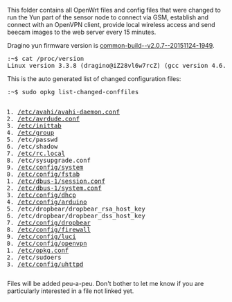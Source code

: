 This folder contains all OpenWrt files and config files that were changed to run the Yun part of the sensor node to connect via GSM, establish and connect with an OpenVPN client, provide local wireless access and send beecam images to the web server every 15 minutes.

Dragino yun firmware version is <a href="http://www.dragino.com/downloads/downloads/motherboards/ms14/Firmware/Yun/Legacy_Firmware/common-build--v2.0.7--20151124-1949/">common-build--v2.0.7--20151124-1949</a>.

<pre>:~$ cat /proc/version 
Linux version 3.3.8 (dragino@iZ28vl6w7rcZ) (gcc version 4.6.3 20120201 (prerelease) (Linaro GCC 4.6-2012.02) ) #2 Tue Nov 24 15:51:41 CST 2015</pre>
This is the auto generated list of changed configuration files:
<pre>:~$ sudo opkg list-changed-conffiles
<ol>
<li><a href="https://github.com/bee-mois/beescale/blob/master/OpenWrt/etc/avahi/avahi-daemon.conf">/etc/avahi/avahi-daemon.conf</a>
<li><a href="https://github.com/bee-mois/beescale/blob/master/OpenWrt/etc/avrdude.conf">/etc/avrdude.conf</a>
<li><a href="https://github.com/bee-mois/beescale/blob/master/OpenWrt/etc/inittab">/etc/inittab</a>
<li><a href="https://github.com/bee-mois/beescale/blob/master/OpenWrt/etc/group">/etc/group</a>
<li>/etc/passwd
<li>/etc/shadow
<li><a href="https://github.com/bee-mois/beescale/blob/master/OpenWrt/etc/rc.local">/etc/rc.local</a>
<li>/etc/sysupgrade.conf
<li><a href="https://github.com/bee-mois/beescale/blob/master/OpenWrt/etc/config/system">/etc/config/system</a>
<li><a href="https://github.com/bee-mois/beescale/blob/master/OpenWrt/etc/config/fstab">/etc/config/fstab</a>
<li><a href="https://github.com/bee-mois/beescale/blob/master/OpenWrt/etc/dbus-1/session.conf">/etc/dbus-1/session.conf</a>
<li><a href="https://github.com/bee-mois/beescale/blob/master/OpenWrt/etc/dbus-1/system.conf">/etc/dbus-1/system.conf</a>
<li><a href="https://github.com/bee-mois/beescale/blob/master/OpenWrt/etc/config/dhcp">/etc/config/dhcp</a>
<li><a href="https://github.com/bee-mois/beescale/blob/master/OpenWrt/etc/config/arduino">/etc/config/arduino</a>
<li>/etc/dropbear/dropbear_rsa_host_key
<li>/etc/dropbear/dropbear_dss_host_key
<li><a href="https://github.com/bee-mois/beescale/blob/master/OpenWrt/etc/config/dropbear">/etc/config/dropbear</a>
<li><a href="https://github.com/bee-mois/beescale/blob/master/OpenWrt/etc/config/firewall">/etc/config/firewall</a>
<li><a href="https://github.com/bee-mois/beescale/blob/master/OpenWrt/etc/config/luci">/etc/config/luci</a>
<li><a href="https://github.com/bee-mois/beescale/blob/master/OpenWrt/etc/config/openvpn">/etc/config/openvpn</a>
<li><a href="https://github.com/bee-mois/beescale/blob/master/OpenWrt/etc/opkg.conf">/etc/opkg.conf</a>
<li>/etc/sudoers
<li><a href="https://github.com/bee-mois/beescale/blob/master/OpenWrt/etc/config/uhttpd">/etc/config/uhttpd</a>
</pre>
Files will be added peu-a-peu. Don't bother to let me know if you are particularly interested in a file not linked yet.
